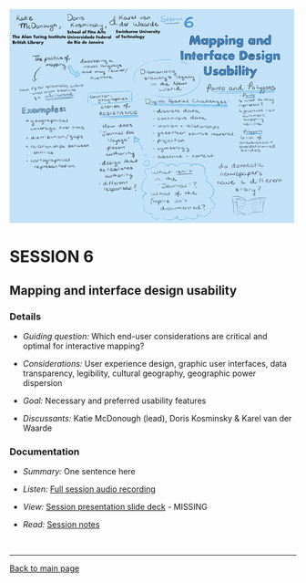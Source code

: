  ![graphic recording session 6](images/graphic-recording-session6.png)
# SESSION 6
## Mapping and interface design usability

### Details
- *Guiding question:* Which end-user considerations are critical and optimal for interactive mapping?

-	*Considerations:* User experience design, graphic user interfaces, data transparency, legibility, cultural geography, geographic power dispersion

-	*Goal:*	Necessary and preferred usability features  

-	*Discussants:*	Katie McDonough (lead), Doris Kosminsky & Karel van der Waarde


### Documentation
- *Summary:* One sentence here  

- *Listen:* [Full session audio recording](audio/session6.MP3)   

- *View:* [Session presentation slide deck](link) - MISSING  

- *Read:* [Session notes](https://docs.google.com/document/d/196V79SznVOMz-1G63dCI5LCIg0iVKNmMWCP2aSaxHw0/edit?usp=sharing)  

&nbsp;

------------------------------

[Back to main page](/empire/)
